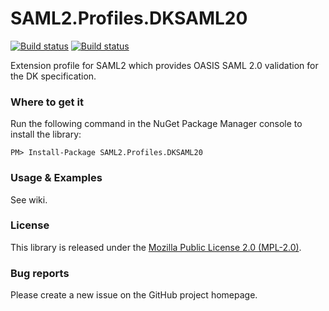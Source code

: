 # SAML2.Profiles.DKSAML20

[![Build status](https://ci.appveyor.com/api/projects/status/dm6o7k881lahvfls/branch/releasemaster?svg=true)](https://ci.appveyor.com/project/i8beef/saml2-profiles-dksaml20/branch/release)
[![Build status](https://ci.appveyor.com/api/projects/status/dm6o7k881lahvfls/branch/master?svg=true)](https://ci.appveyor.com/project/i8beef/saml2-profiles-dksaml20/branch/master)

Extension profile for SAML2 which provides OASIS SAML 2.0 validation for the DK specification.

### Where to get it

Run the following command in the NuGet Package Manager console to install the library:

    PM> Install-Package SAML2.Profiles.DKSAML20

### Usage & Examples

See wiki.

### License

This library is released under the [Mozilla Public License 2.0 (MPL-2.0)](https://github.com/i8beef/SAML2.Profiles.DKSAML20/blob/master/LICENSE).

### Bug reports

Please create a new issue on the GitHub project homepage.